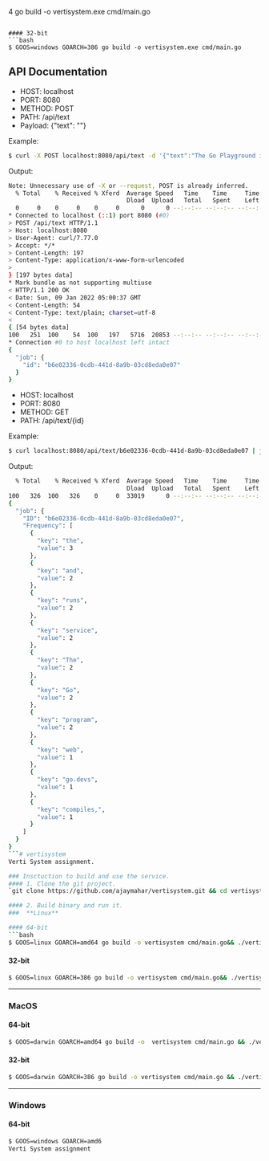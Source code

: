 4 go build -o vertisystem.exe cmd/main.go
```

#### 32-bit
```bash
$ GOOS=windows GOARCH=386 go build -o vertisystem.exe cmd/main.go
```

## API Documentation
- HOST: localhost
- PORT: 8080
- METHOD: POST
- PATH: /api/text
- Payload: {"text": "<strings>"}

Example: 
```bash
$ curl -X POST localhost:8080/api/text -d '{"text":"The Go Playground is a web service that runs on go.devs servers. The service receives a Go program, vets, compiles, links, and runs the program inside a sandbox, then returns the output."}' -v | jq
```
Output:
```bash
Note: Unnecessary use of -X or --request, POST is already inferred.
  % Total    % Received % Xferd  Average Speed   Time    Time     Time  Current
                                 Dload  Upload   Total   Spent    Left  Speed
  0     0    0     0    0     0      0      0 --:--:-- --:--:-- --:--:--     0*   Trying ::1:8080...
* Connected to localhost (::1) port 8080 (#0)
> POST /api/text HTTP/1.1
> Host: localhost:8080
> User-Agent: curl/7.77.0
> Accept: */*
> Content-Length: 197
> Content-Type: application/x-www-form-urlencoded
>
} [197 bytes data]
* Mark bundle as not supporting multiuse
< HTTP/1.1 200 OK
< Date: Sun, 09 Jan 2022 05:00:37 GMT
< Content-Length: 54
< Content-Type: text/plain; charset=utf-8
<
{ [54 bytes data]
100   251  100    54  100   197   5716  20853 --:--:-- --:--:-- --:--:--  122k
* Connection #0 to host localhost left intact
{
  "job": {
    "id": "b6e02336-0cdb-441d-8a9b-03cd8eda0e07"
  }
}
```

- HOST: localhost
- PORT: 8080
- METHOD: GET
- PATH: /api/text/{id}

Example:
```bash
$ curl localhost:8080/api/text/b6e02336-0cdb-441d-8a9b-03cd8eda0e07 | jq
```

Output:
```bash
  % Total    % Received % Xferd  Average Speed   Time    Time     Time  Current
                                 Dload  Upload   Total   Spent    Left  Speed
100   326  100   326    0     0  33019      0 --:--:-- --:--:-- --:--:--  318k
{
  "job": {
    "ID": "b6e02336-0cdb-441d-8a9b-03cd8eda0e07",
    "Frequency": [
      {
        "key": "the",
        "value": 3
      },
      {
        "key": "and",
        "value": 2
      },
      {
        "key": "runs",
        "value": 2
      },
      {
        "key": "service",
        "value": 2
      },
      {
        "key": "The",
        "value": 2
      },
      {
        "key": "Go",
        "value": 2
      },
      {
        "key": "program",
        "value": 2
      },
      {
        "key": "web",
        "value": 1
      },
      {
        "key": "go.devs",
        "value": 1
      },
      {
        "key": "compiles,",
        "value": 1
      }
    ]
  }
}
```# vertisystem
Verti System assignment.

### Insctuction to build and use the service.
#### 1. Clone the git project.
`git clone https://github.com/ajaymahar/vertisystem.git && cd vertisystem`

#### 2. Build binary and run it.
###  **Linux**

#### 64-bit
```bash
$ GOOS=linux GOARCH=amd64 go build -o vertisystem cmd/main.go&& ./vertisystem
```
#### 32-bit
```bash
$ GOOS=linux GOARCH=386 go build -o vertisystem cmd/main.go&& ./vertisystem 
```

------------



### **MacOS**
#### 64-bit
```bash
$ GOOS=darwin GOARCH=amd64 go build -o  vertisystem cmd/main.go && ./vertisystem
```

#### 32-bit
```bash
$ GOOS=darwin GOARCH=386 go build -o vertisystem cmd/main.go && ./vertisystem
```

------------


### **Windows**
#### 64-bit
```bash
$ GOOS=windows GOARCH=amd6
Verti System assignment 
